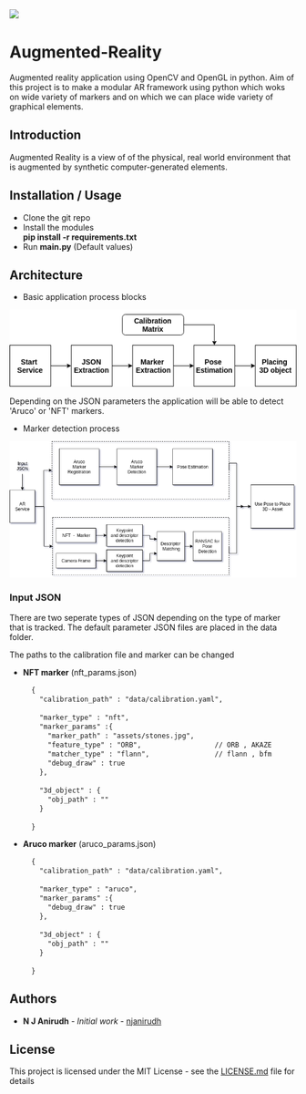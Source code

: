 <img src="https://cdn-images-1.medium.com/max/428/1*5bSooyDhHPPSsarNzBQr1w.png" width="150">    

# Augmented-Reality

Augmented reality application using OpenCV and OpenGL in python. Aim of this project is to make a modular AR framework using python which woks on wide variety of markers and on which we can place wide variety of graphical elements.

## Introduction

Augmented Reality is a view of of the physical, real world environment that is augmented by synthetic computer-generated elements.

## Installation / Usage

* Clone the git repo
* Install the modules    
        __pip install -r requirements.txt__
* Run __main.py__ (Default values)

## Architecture

* Basic application process blocks
<img src="https://github.com/njanirudh/Augmented-Reality/blob/master/assets/process.png" width="1000">    

Depending on the JSON parameters the application will be able to detect 'Aruco' or 'NFT' markers.

* Marker detection process
<img src="https://github.com/njanirudh/Augmented-Reality/blob/master/assets/architecture.png" width="1000">    


### Input JSON  

There are two seperate types of JSON depending on the type of marker that is tracked.
The default parameter JSON files are placed in the data folder.

The paths to the calibration file and marker can be changed  

* __NFT marker__  (nft_params.json)
        
        {    
          "calibration_path" : "data/calibration.yaml",
          
          "marker_type" : "nft",    
          "marker_params" :{      
            "marker_path" : "assets/stones.jpg",    
            "feature_type" : "ORB",                  // ORB , AKAZE
            "matcher_type" : "flann",                // flann , bfm
            "debug_draw" : true    
          },
        
          "3d_object" : {    
            "obj_path" : ""    
          }
        
        }

* __Aruco marker__   (aruco_params.json)

        {   
          "calibration_path" : "data/calibration.yaml",    
          
          "marker_type" : "aruco",    
          "marker_params" :{   
            "debug_draw" : true   
          },
        
          "3d_object" : {   
            "obj_path" : ""   
          }   
    
        }


## Authors

* **N J Anirudh** - *Initial work* - [njanirudh](https://github.com/njanirudh)

## License

This project is licensed under the MIT License - see the [LICENSE.md](LICENSE.md) file for details







